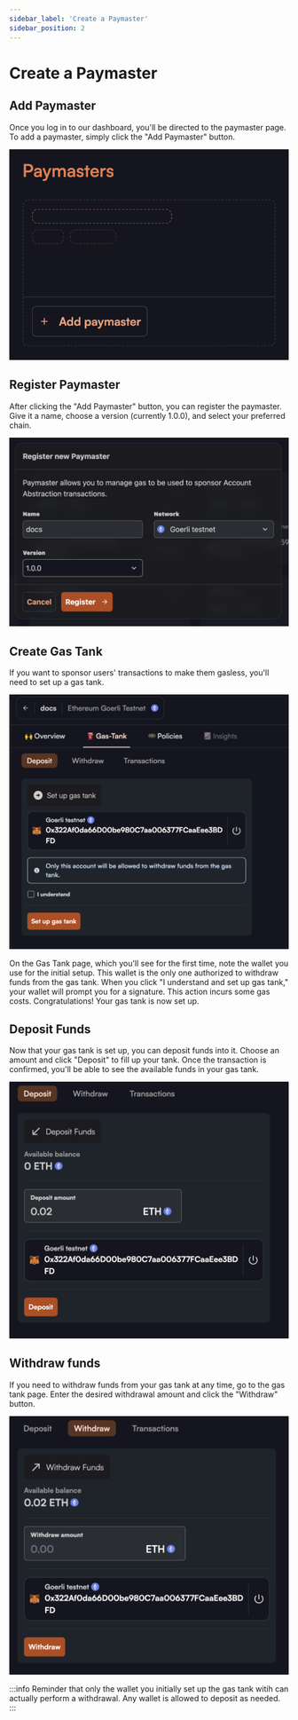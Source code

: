 ```yaml
---
sidebar_label: 'Create a Paymaster'
sidebar_position: 2
---
```


# Create a Paymaster

## Add Paymaster

Once you log in to our dashboard, you'll be directed to the paymaster page. To add a paymaster, simply click the "Add Paymaster" button. 

![Add Paymaster](../images/paymaster/add_paymaster.png)

## Register Paymaster

After clicking the "Add Paymaster" button, you can register the paymaster. Give it a name, choose a version (currently 1.0.0), and select your preferred chain.

![Register Paymaster](../images/paymaster/register_paymaster.png)

## Create Gas Tank

If you want to sponsor users' transactions to make them gasless, you'll need to set up a gas tank.

![First time gas tank](../images/paymaster/first_time_gastank.png)

 On the Gas Tank page, which you'll see for the first time, note the wallet you use for the initial setup. This wallet is the only one authorized to withdraw funds from the gas tank. When you click "I understand and set up gas tank," your wallet will prompt you for a signature. This action incurs some gas costs. Congratulations!
 Your gas tank is now set up.

## Deposit Funds

Now that your gas tank is set up, you can deposit funds into it. Choose an amount and click "Deposit" to fill up your tank. Once the transaction is confirmed, you'll be able to see the available funds in your gas tank.

![Deposit funds](../images/paymaster//deposit_funds.png) 

## Withdraw funds

If you need to withdraw funds from your gas tank at any time, go to the gas tank page. Enter the desired withdrawal amount and click the "Withdraw" button.

![Withdraw Funds](../images/paymaster/withdraw_funds.png)

:::info
Reminder that only the wallet you initially set up the gas tank witih can actually perform a withdrawal. Any wallet is allowed to deposit as needed. 
:::

